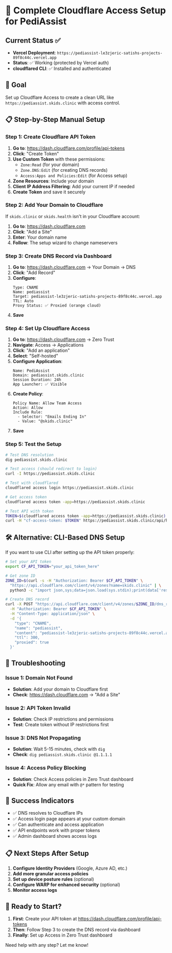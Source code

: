 # 🚀 Complete Cloudflare Access Setup for PediAssist

## Current Status ✅
- **Vercel Deployment**: `https://pediassist-le3zjeric-satishs-projects-89f8c44c.vercel.app`
- **Status**: ✅ Working (protected by Vercel auth)
- **cloudflared CLI**: ✅ Installed and authenticated

## 🎯 Goal
Set up Cloudflare Access to create a clean URL like `https://pediassist.skids.clinic` with access control.

## 📋 Step-by-Step Manual Setup

### Step 1: Create Cloudflare API Token
1. **Go to**: https://dash.cloudflare.com/profile/api-tokens
2. **Click**: "Create Token"
3. **Use Custom Token** with these permissions:
   - `Zone:Read` (for your domain)
   - `Zone.DNS:Edit` (for creating DNS records)
   - `Access:Apps and Policies:Edit` (for Access setup)
4. **Zone Resources**: Include your domain
5. **Client IP Address Filtering**: Add your current IP if needed
6. **Create Token** and save it securely

### Step 2: Add Your Domain to Cloudflare
If `skids.clinic` or `skids.health` isn't in your Cloudflare account:
1. **Go to**: https://dash.cloudflare.com
2. **Click**: "Add a Site"
3. **Enter**: Your domain name
4. **Follow**: The setup wizard to change nameservers

### Step 3: Create DNS Record via Dashboard
1. **Go to**: https://dash.cloudflare.com → Your Domain → DNS
2. **Click**: "Add Record"
3. **Configure**:
   ```
   Type: CNAME
   Name: pediassist
   Target: pediassist-le3zjeric-satishs-projects-89f8c44c.vercel.app
   TTL: Auto
   Proxy Status: ✅ Proxied (orange cloud)
   ```
4. **Save**

### Step 4: Set Up Cloudflare Access
1. **Go to**: https://dash.cloudflare.com → Zero Trust
2. **Navigate**: Access → Applications
3. **Click**: "Add an application"
4. **Select**: "Self-hosted"
5. **Configure Application**:
   ```
   Name: PediAssist
   Domain: pediassist.skids.clinic
   Session Duration: 24h
   App Launcher: ✅ Visible
   ```
6. **Create Policy**:
   ```
   Policy Name: Allow Team Access
   Action: Allow
   Include Rule: 
     - Selector: "Emails Ending In"
     - Value: "@skids.clinic"
   ```
7. **Save**

### Step 5: Test the Setup
```bash
# Test DNS resolution
dig pediassist.skids.clinic

# Test access (should redirect to login)
curl -I https://pediassist.skids.clinic

# Test with cloudflared
cloudflared access login https://pediassist.skids.clinic

# Get access token
cloudflared access token -app=https://pediassist.skids.clinic

# Test API with token
TOKEN=$(cloudflared access token -app=https://pediassist.skids.clinic)
curl -H "cf-access-token: $TOKEN" https://pediassist.skids.clinic/api/health
```

## 🛠️ Alternative: CLI-Based DNS Setup

If you want to use CLI after setting up the API token properly:

```bash
# Set your API token
export CF_API_TOKEN="your_api_token_here"

# Get zone ID
ZONE_ID=$(curl -s -H "Authorization: Bearer $CF_API_TOKEN" \
  "https://api.cloudflare.com/client/v4/zones?name=skids.clinic" | \
  python3 -c "import json,sys;data=json.load(sys.stdin);print(data['result'][0]['id'] if data.get('result') else '')")

# Create DNS record
curl -X POST "https://api.cloudflare.com/client/v4/zones/$ZONE_ID/dns_records" \
  -H "Authorization: Bearer $CF_API_TOKEN" \
  -H "Content-Type: application/json" \
  -d '{
    "type": "CNAME",
    "name": "pediassist",
    "content": "pediassist-le3zjeric-satishs-projects-89f8c44c.vercel.app",
    "ttl": 300,
    "proxied": true
  }'
```

## 🔧 Troubleshooting

### Issue 1: Domain Not Found
- **Solution**: Add your domain to Cloudflare first
- **Check**: https://dash.cloudflare.com → "Add a Site"

### Issue 2: API Token Invalid
- **Solution**: Check IP restrictions and permissions
- **Test**: Create token without IP restrictions first

### Issue 3: DNS Not Propagating
- **Solution**: Wait 5-15 minutes, check with `dig`
- **Check**: `dig pediassist.skids.clinic @1.1.1.1`

### Issue 4: Access Policy Blocking
- **Solution**: Check Access policies in Zero Trust dashboard
- **Quick Fix**: Allow any email with `@*` pattern for testing

## 🎉 Success Indicators

- ✅ DNS resolves to Cloudflare IPs
- ✅ Access login page appears at your custom domain
- ✅ Can authenticate and access application
- ✅ API endpoints work with proper tokens
- ✅ Admin dashboard shows access logs

## 📋 Next Steps After Setup

1. **Configure Identity Providers** (Google, Azure AD, etc.)
2. **Add more granular access policies**
3. **Set up device posture rules** (optional)
4. **Configure WARP for enhanced security** (optional)
5. **Monitor access logs**

## 🚀 Ready to Start?

1. **First**: Create your API token at https://dash.cloudflare.com/profile/api-tokens
2. **Then**: Follow Step 3 to create the DNS record via dashboard
3. **Finally**: Set up Access in Zero Trust dashboard

Need help with any step? Let me know!